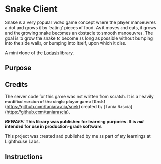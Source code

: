 # Snake Client

Snake is a very popular video game concept where the player manoeuvres a dot and grows it by ‘eating’ pieces of food. As it moves and eats, it grows and the growing snake becomes an obstacle to smooth manoeuvres. The goal is to grow the snake to become as long as possible without bumping into the side walls, or bumping into itself, upon which it dies.

A mini clone of the [Lodash](https://lodash.com) library.

## Purpose

## Credits
The server code for this game was not written from scratch. It is a heavily modified version of the single player game [Snek] (https://github.com/taniarascia/snek) created by [Tania Rascia] (https://github.com/taniarascia). 

**_BEWARE:_ This library was published for learning purposes. It is _not_ intended for use in production-grade software.**

This project was created and published by me as part of my learnings at Lighthouse Labs. 


## Instructions

